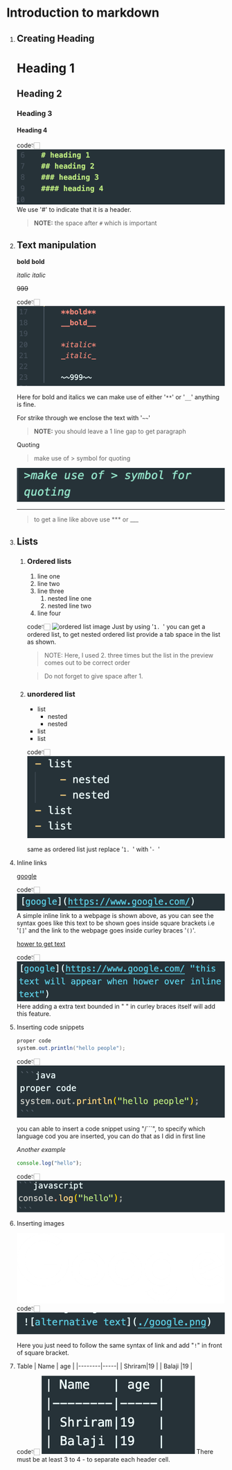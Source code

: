 # Introduction to markdown 

1. ## Creating Heading  

    # Heading 1  
    ## Heading 2
    ### Heading 3
    #### Heading 4
    code👇🏻
    ![heading tags ](./images/Screenshot%202022-07-23%20at%201.00.20%20PM.png)
    We use '#' to indicate that it is a header.

    > **NOTE:** the space after `#` which is important

2. ## Text manipulation

    **bold** 
    __bold__

    *italic*
    _italic_

    ~~999~~

     code👇🏻
    ![text manipulation image](./images/textmanipulation.png)

    Here for bold and italics we can make use of either '`**`' or '`__`' anything is fine.

    For strike through we enclose the text with '`~~`'

    >__NOTE:__ you should leave a 1 line gap to get paragraph 

    Quoting
    > make use of > symbol for quoting

    ![quoting](./images/quoteing%20.png)
    ***

    > to get a line  like above use *** or ___

3. ## Lists
    1. ### Ordered lists
    
        1. line one 
        2. line two
        2. line three 
            1. nested line one
            2. nested line two
        2. line four

        code👇🏻
        ![ordered list image](./ordered%20list.png)
        Just by using '`1. `' you can get a ordered list, to get nested ordered  list provide a tab space in the list as shown.
        > NOTE: Here, I used 2. three times but the list in the preview comes out to be correct order
        
        > Do not forget to give space after 1. 



    2. ### unordered list
        - list 
            - nested
            - nested
        - list
        - list

        code👇🏻
        ![unordered list](./images/unordered%20list.png)

        same as ordered list just replace '`1. `' with '`- `'

    


4. Inline links

    [google](https://www.google.com/)
  
    code👇🏻
    ![inline link](./images/inline%20link.png)
    A simple inline link to a webpage is shown above, as you can see the syntax goes like this text to be shown goes inside square brackets i.e '`[]`' and the link to the webpage goes inside curley braces '`()`'.

    [hower to get text](https://www.google.com/ "this text will appear when hower over inline text")

    code👇🏻
    ![hower to get text](./images/Inline%20link%202.png)
    Here adding a extra text bounded in " " in curley braces itself will add this feature.

5. Inserting code snippets

    ```java
    proper code 
    system.out.println("hello people");
    ``` 
    code👇🏻
    ![code snipet java](./images/code%20snipit%201.png)

    you can able to insert a code snippet using "/```", to specify which language cod you are inserted, you can do that as I did in first line

    *Another example*

    ```javascript
    console.log("hello");
    ```
     
     code👇🏻
    ![code snippent 2](./images/code%20snippet%202.png)

6. Inserting images

    ![alternative text](./images/google.png)
     code👇🏻
    ![image](./images/image.png)

    Here you just need to follow the same syntax of link and add "`!`" in front of square bracket.
7. Table
    | Name   | age | 
    |--------|-----|
    | Shriram|19   |
    | Balaji |19   |
    
    code👇🏻
    ![table](./images/Table.png)
    There must be at least 3 to 4 - to separate each header cell.












